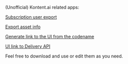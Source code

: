 (Unofficial) Kontent.ai related apps:

[Subscription user export](https://nestratsa.sk/temp/kontent/subscription_user_export)

[Export asset info](https://nestratsa.sk/temp/kontent/export_asset_info/)

[Generate link to the UI from the codename](https://nestratsa.sk/temp/kontent/codename_to_ui)

[UI link to Delivery API](https://nestratsa.sk/temp/kontent/codename_to_ui)


Feel free to download and use or edit them as you need.

